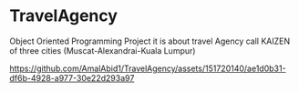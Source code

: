 # TravelAgency
Object Oriented Programming Project it is about travel Agency call KAIZEN of three cities (Muscat-Alexandrai-Kuala Lumpur)






https://github.com/AmalAbid1/TravelAgency/assets/151720140/ae1d0b31-df6b-4928-a977-30e22d293a97

